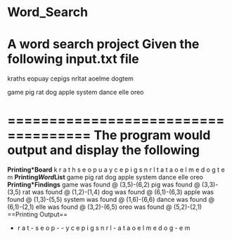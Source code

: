 Word_Search
==================================

A word search project
Given the following input.txt file
===================================
kraths
eopuay
cepigs
nrltat
aoelme
dogtem

game pig rat dog apple system dance elle oreo

====================================
The program would output and display 
the following
====================================
**Printing*Board**
k r a t h s 
e o p u a y 
c e p i g s 
n r l t a t 
a o e l m e 
d o g t e m 
**Printing*Word*List**
game pig rat dog apple system dance elle oreo 
**Printing*Findings**
game was found @ (3,5)-(6,2)
pig was found @ (3,3)-(3,5)
rat was found @ (1,2)-(1,4)
dog was found @ (6,1)-(6,3)
apple was found @ (1,3)-(5,5)
system was found @ (1,6)-(6,6)
dance was found @ (6,1)-(2,1)
elle was found @ (3,2)-(6,5)
oreo was found @ (5,2)-(2,1)
==Printing Output==
- r a t - s 
e o p - - y 
c e p i g s 
n r l - a t 
a o e l m e 
d o g - e m 
